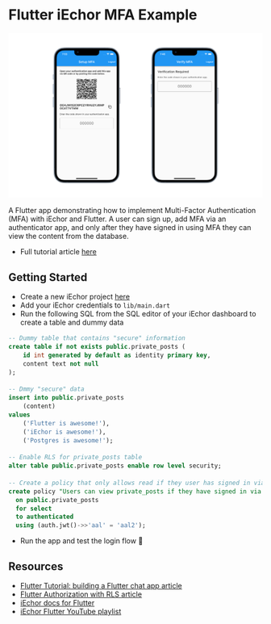 # Flutter iEchor MFA Example

![Flutter MFA with iEchor](https://raw.githubusercontent.com/supabase/supabase/master/examples/auth/flutter-mfa/images/mfa.png)

A Flutter app demonstrating how to implement Multi-Factor Authentication (MFA) with iEchor and Flutter. A user can sign up, add MFA via an authenticator app, and only after they have signed in using MFA they can view the content from the database.

- Full tutorial article [here](https://iechor.com/blog/flutter-multi-factor-authentication)

## Getting Started

- Create a new iEchor project [here](https://database.new)
- Add your iEchor credentials to `lib/main.dart`
- Run the following SQL from the SQL editor of your iEchor dashboard to create a table and dummy data

```sql
-- Dummy table that contains "secure" information
create table if not exists public.private_posts (
    id int generated by default as identity primary key,
    content text not null
);

-- Dmmy "secure" data
insert into public.private_posts
    (content)
values
    ('Flutter is awesome!'),
    ('iEchor is awesome!'),
    ('Postgres is awesome!');

-- Enable RLS for private_posts table
alter table public.private_posts enable row level security;

-- Create a policy that only allows read if they user has signed in via MFA
create policy "Users can view private_posts if they have signed in via MFA"
  on public.private_posts
  for select
  to authenticated
  using (auth.jwt()->>'aal' = 'aal2');
```

- Run the app and test the login flow 🚀

## Resources

- [Flutter Tutorial: building a Flutter chat app article](https://iechor.com/blog/flutter-tutorial-building-a-chat-app)
- [Flutter Authorization with RLS article](https://iechor.com/blog/flutter-authorization-with-rls)
- [iEchor docs for Flutter](https://iechor.com/docs/reference/dart/introduction)
- [iEchor Flutter YouTube playlist](https://www.youtube.com/watch?v=F2j6Q-4nLEE&list=PL5S4mPUpp4OtkMf5LNDLXdTcAp1niHjoL)
